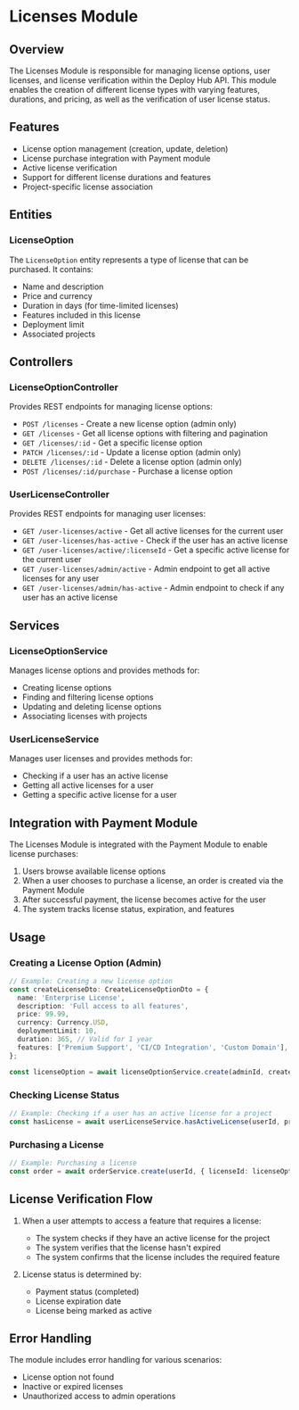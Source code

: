 # Licenses Module

## Overview

The Licenses Module is responsible for managing license options, user licenses, and license verification within the Deploy Hub API. This module enables the creation of different license types with varying features, durations, and pricing, as well as the verification of user license status.

## Features

- License option management (creation, update, deletion)
- License purchase integration with Payment module
- Active license verification
- Support for different license durations and features
- Project-specific license association

## Entities

### LicenseOption

The `LicenseOption` entity represents a type of license that can be purchased. It contains:

- Name and description
- Price and currency
- Duration in days (for time-limited licenses)
- Features included in this license
- Deployment limit
- Associated projects

## Controllers

### LicenseOptionController

Provides REST endpoints for managing license options:

- `POST /licenses` - Create a new license option (admin only)
- `GET /licenses` - Get all license options with filtering and pagination
- `GET /licenses/:id` - Get a specific license option
- `PATCH /licenses/:id` - Update a license option (admin only)
- `DELETE /licenses/:id` - Delete a license option (admin only)
- `POST /licenses/:id/purchase` - Purchase a license option

### UserLicenseController

Provides REST endpoints for managing user licenses:

- `GET /user-licenses/active` - Get all active licenses for the current user
- `GET /user-licenses/has-active` - Check if the user has an active license
- `GET /user-licenses/active/:licenseId` - Get a specific active license for the current user
- `GET /user-licenses/admin/active` - Admin endpoint to get all active licenses for any user
- `GET /user-licenses/admin/has-active` - Admin endpoint to check if any user has an active license

## Services

### LicenseOptionService

Manages license options and provides methods for:

- Creating license options
- Finding and filtering license options
- Updating and deleting license options
- Associating licenses with projects

### UserLicenseService

Manages user licenses and provides methods for:

- Checking if a user has an active license
- Getting all active licenses for a user
- Getting a specific active license for a user

## Integration with Payment Module

The Licenses Module is integrated with the Payment Module to enable license purchases:

1. Users browse available license options
2. When a user chooses to purchase a license, an order is created via the Payment Module
3. After successful payment, the license becomes active for the user
4. The system tracks license status, expiration, and features

## Usage

### Creating a License Option (Admin)

```typescript
// Example: Creating a new license option
const createLicenseDto: CreateLicenseOptionDto = {
  name: 'Enterprise License',
  description: 'Full access to all features',
  price: 99.99,
  currency: Currency.USD,
  deploymentLimit: 10,
  duration: 365, // Valid for 1 year
  features: ['Premium Support', 'CI/CD Integration', 'Custom Domain'],
};

const licenseOption = await licenseOptionService.create(adminId, createLicenseDto);
```

### Checking License Status

```typescript
// Example: Checking if a user has an active license for a project
const hasLicense = await userLicenseService.hasActiveLicense(userId, projectId);
```

### Purchasing a License

```typescript
// Example: Purchasing a license
const order = await orderService.create(userId, { licenseId: licenseOptionId });
```

## License Verification Flow

1. When a user attempts to access a feature that requires a license:

   - The system checks if they have an active license for the project
   - The system verifies that the license hasn't expired
   - The system confirms that the license includes the required feature

2. License status is determined by:
   - Payment status (completed)
   - License expiration date
   - License being marked as active

## Error Handling

The module includes error handling for various scenarios:

- License option not found
- Inactive or expired licenses
- Unauthorized access to admin operations
